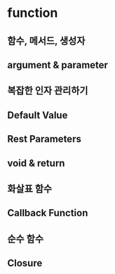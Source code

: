 # function

## 함수, 메서드, 생성자

## argument & parameter

## 복잡한 인자 관리하기

## Default Value

## Rest Parameters

## void & return

## 화살표 함수

## Callback Function

## 순수 함수

## Closure

